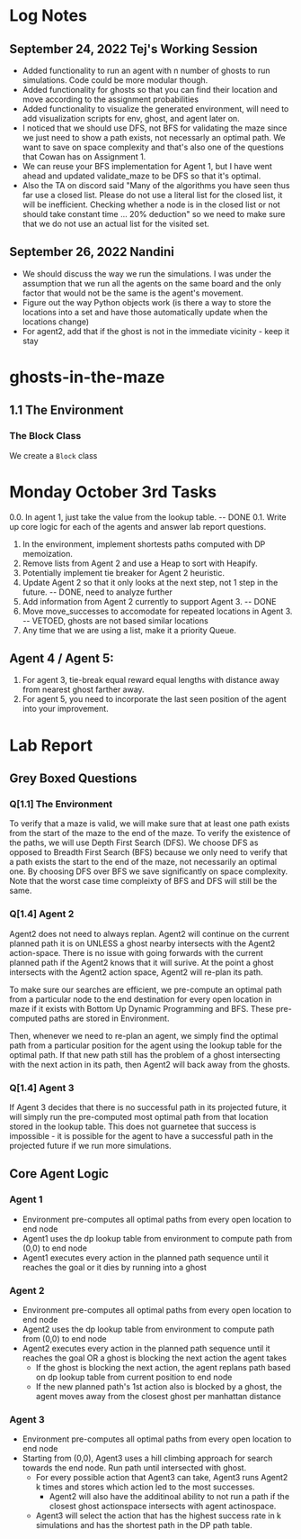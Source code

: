 # Log Notes 
## September 24, 2022 Tej's Working Session
- Added functionality to run an agent with n number of ghosts to run simulations. Code could be more modular though.
- Added functionality for ghosts so that you can find their location and move according to the assignment probabilities
- Added functionality to visualize the generated environment, will need to add visualization scripts for env, ghost, and agent later on.
- I noticed that we should use DFS, not BFS for validating the maze since we just need to show a path exists, not necessarly an optimal path. We want to save on space complexity and that's also one of the questions that Cowan has on Assignment 1. 
- We can reuse your BFS implementation for Agent 1, but I have went ahead and updated validate_maze to be DFS so that it's optimal.
- Also the TA on discord said "Many of the algorithms you have seen thus far use a closed list. Please do not use a literal list for the closed list, it will be inefficient. Checking whether a node is in the closed list or not should take constant time ... 20% deduction" so we need to make sure that we do not use an actual list for the visited set.  

## September 26, 2022 Nandini
- We should discuss the way we run the simulations. I was under the assumption that we run all the agents on the same board and the only factor that would not be the same is the agent's movement. 
- Figure out the way Python objects work (is there a way to store the locations into a set and have those automatically update when the locations change)
- For agent2, add that if the ghost is not in the immediate vicinity - keep it stay


# ghosts-in-the-maze

## 1.1 The Environment

### The Block Class
We create a `Block` class

# Monday October 3rd Tasks
0.0. In agent 1, just take the value from the lookup table. -- DONE
0.1. Write up core logic for each of the agents and answer lab report questions.
1. In the environment, implement shortests paths computed with DP memoization. 
2. Remove lists from Agent 2 and use a Heap to sort with Heapify.
3. Potentially implement tie breaker for Agent 2 heuristic. 
4. Update Agent 2 so that it only looks at the next step, not 1 step in the future. -- DONE, need to analyze further
5. Add information from Agent 2 currently to support Agent 3. -- DONE
6. Move move_successes to accomodate for repeated locations in Agent 3. -- VETOED, ghosts are not based similar locations
7. Any time that we are using a list, make it a priority Queue. 

## Agent 4 / Agent 5: 
1. For agent 3, tie-break equal reward equal lengths with distance away from nearest ghost farther away. 
2. For agent 5, you need to incorporate the last seen position of the agent into your improvement. 

# Lab Report

## Grey Boxed Questions

### Q[1.1] The Environment
To verify that a maze is valid, we will make sure that at least one path exists from the start of the maze to the end of the maze. To verify the existence of the paths, we will use Depth First Search (DFS). We choose DFS as opposed to Breadth First Search (BFS) because we only need to verify that a path exists the start to the end of the maze, not necessarily an optimal one. By choosing DFS over BFS we save significantly on space complexity. Note that the worst case time compleixty of BFS and DFS will still be the same. 

### Q[1.4] Agent 2
Agent2 does not need to always replan. Agent2 will continue on the current planned path it is on UNLESS a ghost nearby intersects with the Agent2 action-space. There is no issue with going forwards with the current planned path if the Agent2 knows that it will surive. At the point a ghost intersects with the Agent2 action space, Agent2 will re-plan its path.

To make sure our searches are efficient, we pre-compute an optimal path from a particular node to the end destination for every open location in maze if it exists with Bottom Up Dynamic Programming and BFS. These pre-computed paths are  stored in Environment. 

Then, whenever we need to re-plan an agent, we simply find the optimal path from a particular position for the agent using the lookup table for the optimal path. If that new path still has the problem of a ghost intersecting with the next action in its path, then Agent2 will back away from the ghosts.   

### Q[1.4] Agent 3
If Agent 3 decides that there is no successful path in its projected future, it will simply run the pre-computed most optimal path from that location stored in the lookup table. This does not guarnetee that success is impossible - it is possible for the agent to have a successful path in the projected future if we run more simulations. 






## Core Agent Logic

### Agent 1
- Environment pre-computes all optimal paths from every open location to end node
- Agent1 uses the dp lookup table from environment to compute path from (0,0) to end node
- Agent1 executes every action in the planned path sequence until it reaches the goal or it dies by running into a ghost

### Agent 2
- Environment pre-computes all optimal paths from every open location to end node
- Agent2 uses the dp lookup table from environment to compute path from (0,0) to end node
- Agent2 executes every action in the planned path sequence until it reaches the goal OR a ghost is blocking the next action the agent takes
    - If the ghost is blocking the next action, the agent replans path based on dp lookup table from current position to end node
    - If the new planned path's 1st action also is blocked by a ghost, the agent moves away from the closest ghost per manhattan distance

### Agent 3
- Environment pre-computes all optimal paths from every open location to end node
- Starting from (0,0), Agent3 uses a hill climbing approach for search towards the end node. Run path until intersected with ghost.
    - For every possible action that Agent3 can take, Agent3 runs Agent2 k times and stores which action led to the most successes. 
        - Agent2 will also have the additinoal ability to not run a path if the closest ghost actionspace intersects with agent actinospace.
    - Agent3 will select the action that has the highest success rate in k simulations and has the shortest path in the DP path table. 

